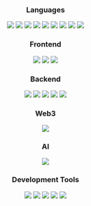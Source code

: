 <h3 align="center">Languages</h3>
<div align="center">

![](https://img.shields.io/badge/-C-A8B9CC?style=for-the-badge&logo=c&logoColor=white)
![](https://img.shields.io/badge/-C++-00599C?style=for-the-badge&logo=cplusplus&logoColor=white)
![](https://img.shields.io/badge/-Python-3776AB?style=for-the-badge&logo=python&logoColor=white)
![](https://img.shields.io/badge/-Java-007396?style=for-the-badge&logo=java&logoColor=white)
![](https://img.shields.io/badge/-Rust-000000?style=for-the-badge&logo=rust&logoColor=white)
![](https://img.shields.io/badge/-Javascript-F7DF1E?style=for-the-badge&logo=javascript&logoColor=white)
![](https://img.shields.io/badge/-Typescript-3178C6?style=for-the-badge&logo=typescript&logoColor=white)
![](https://img.shields.io/badge/-HTML-E34F26?style=for-the-badge&logo=html5&logoColor=white)
![](https://img.shields.io/badge/-Latex-008080?style=for-the-badge&logo=latex&logoColor=white)

</div>
<h3 align="center">Frontend</h3>
<div align="center">

![](https://img.shields.io/badge/-React-61DAFB?style=for-the-badge&logo=react&logoColor=white)
![](https://img.shields.io/badge/-Vuejs-02569B?style=for-the-badge&logo=vuejs&logoColor=white)
![](https://img.shields.io/badge/-Nextjs-000000?style=for-the-badge&logo=next.js&logoColor=white)

</div>
<h3 align="center">Backend</h3>
<div align="center">

![](https://img.shields.io/badge/-Spring-6DB33F?style=for-the-badge&logo=spring&logoColor=white)
![](https://img.shields.io/badge/-Nestjs-E0234E?style=for-the-badge&logo=nestjs&logoColor=white)
![](https://img.shields.io/badge/-Express-000000?style=for-the-badge&logo=express&logoColor=white)
![](https://img.shields.io/badge/-Fastspi-009688?style=for-the-badge&logo=fastapi&logoColor=white)
![](https://img.shields.io/badge/-Axum-000000?style=for-the-badge&logo=axum&logoColor=white)

</div>
<h3 align="center">Web3</h3>
<div align="center">

![](https://img.shields.io/badge/-Solana-9945FF?style=for-the-badge&logo=solana&logoColor=white)

</div>
<h3 align="center">AI</h3>
<div align="center">

![](https://img.shields.io/badge/-Pytorch-EE4C2C?style=for-the-badge&logo=pytorch&logoColor=white)

</div>
<h3 align="center">Development Tools</h3>
<div align="center">

![](https://img.shields.io/badge/-Git-F05032?style=for-the-badge&logo=git&logoColor=white)
![](https://img.shields.io/badge/-GitHub-181717?style=for-the-badge&logo=github&logoColor=white)
![](https://img.shields.io/badge/-GitLab-E0234E?style=for-the-badge&logo=gitlab&logoColor=white)
![](https://img.shields.io/badge/-Gitea-6DB33F?style=for-the-badge&logo=gitea&logoColor=white)
![](https://img.shields.io/badge/-VSCode-007ACC?style=for-the-badge&logo=visualstudiocode&logoColor=white)
